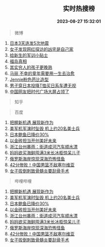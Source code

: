 <div align="center"><h2>实时热搜榜</h2><h4>2023-08-27 15:32:01</h4></div>

> 微博  

1. [日本3天连发5次地震](https://s.weibo.com/weibo?q=%23%E6%97%A5%E6%9C%AC3%E5%A4%A9%E8%BF%9E%E5%8F%915%E6%AC%A1%E5%9C%B0%E9%9C%87%23&t=31&band_rank=1&Refer=top)<br />
2. [女子发现网红探访的凶宅是自己家](https://s.weibo.com/weibo?q=%23%E5%A5%B3%E5%AD%90%E5%8F%91%E7%8E%B0%E7%BD%91%E7%BA%A2%E6%8E%A2%E8%AE%BF%E7%9A%84%E5%87%B6%E5%AE%85%E6%98%AF%E8%87%AA%E5%B7%B1%E5%AE%B6%23&t=31&band_rank=2&Refer=top)<br />
3. [给新生的军训小贴士](https://s.weibo.com/weibo?q=%23%E7%BB%99%E6%96%B0%E7%94%9F%E7%9A%84%E5%86%9B%E8%AE%AD%E5%B0%8F%E8%B4%B4%E5%A3%AB%23&t=31&band_rank=3&Refer=top)<br />
4. [福岛真相](https://s.weibo.com/weibo?q=%23%E7%A6%8F%E5%B2%9B%E7%9C%9F%E7%9B%B8%23&t=31&band_rank=4&Refer=top)<br />
5. [其实穷人的孩子更晚熟](https://s.weibo.com/weibo?q=%23%E5%85%B6%E5%AE%9E%E7%A9%B7%E4%BA%BA%E7%9A%84%E5%AD%A9%E5%AD%90%E6%9B%B4%E6%99%9A%E7%86%9F%23&t=31&band_rank=5&Refer=top)<br />
6. [马丽 不幸的童年需要用一生去治愈](https://s.weibo.com/weibo?q=%E9%A9%AC%E4%B8%BD%20%E4%B8%8D%E5%B9%B8%E7%9A%84%E7%AB%A5%E5%B9%B4%E9%9C%80%E8%A6%81%E7%94%A8%E4%B8%80%E7%94%9F%E5%8E%BB%E6%B2%BB%E6%84%88&t=31&band_rank=6&Refer=top)<br />
7. [Jennie粉色芭比造型](https://s.weibo.com/weibo?q=%23Jennie%E7%B2%89%E8%89%B2%E8%8A%AD%E6%AF%94%E9%80%A0%E5%9E%8B%23&t=31&band_rank=7&Refer=top)<br />
8. [男子穿日本投降T恤买日系车遭无视](https://s.weibo.com/weibo?q=%23%E7%94%B7%E5%AD%90%E7%A9%BF%E6%97%A5%E6%9C%AC%E6%8A%95%E9%99%8DT%E6%81%A4%E4%B9%B0%E6%97%A5%E7%B3%BB%E8%BD%A6%E9%81%AD%E6%97%A0%E8%A7%86%23&t=31&band_rank=8&Refer=top)<br />
9. [中国网友把时代广场大屏占领了](https://s.weibo.com/weibo?q=%23%E4%B8%AD%E5%9B%BD%E7%BD%91%E5%8F%8B%E6%8A%8A%E6%97%B6%E4%BB%A3%E5%B9%BF%E5%9C%BA%E5%A4%A7%E5%B1%8F%E5%8D%A0%E9%A2%86%E4%BA%86%23&t=31&band_rank=9&Refer=top)<br />

> 知乎  


> 百度  

1. [把握新机遇 展现新作为](https://www.baidu.com/s?wd=%E6%8A%8A%E6%8F%A1%E6%96%B0%E6%9C%BA%E9%81%87+%E5%B1%95%E7%8E%B0%E6%96%B0%E4%BD%9C%E4%B8%BA&sa=fyb_news&rsv_dl=fyb_news)<br />
2. [美军机军演时坠毁 机上约20名美士兵](https://www.baidu.com/s?wd=%E7%BE%8E%E5%86%9B%E6%9C%BA%E5%86%9B%E6%BC%94%E6%97%B6%E5%9D%A0%E6%AF%81+%E6%9C%BA%E4%B8%8A%E7%BA%A620%E5%90%8D%E7%BE%8E%E5%A3%AB%E5%85%B5&sa=fyb_news&rsv_dl=fyb_news)<br />
3. [日本鲍鱼已降价30%](https://www.baidu.com/s?wd=%E6%97%A5%E6%9C%AC%E9%B2%8D%E9%B1%BC%E5%B7%B2%E9%99%8D%E4%BB%B730%25&sa=fyb_news&rsv_dl=fyb_news)<br />
4. [以金砖担当开创美好未来](https://www.baidu.com/s?wd=%E4%BB%A5%E9%87%91%E7%A0%96%E6%8B%85%E5%BD%93%E5%BC%80%E5%88%9B%E7%BE%8E%E5%A5%BD%E6%9C%AA%E6%9D%A5&sa=fyb_news&rsv_dl=fyb_news)<br />
5. [浙江台州暴雨：街道成河汽车顺水漂](https://www.baidu.com/s?wd=%E6%B5%99%E6%B1%9F%E5%8F%B0%E5%B7%9E%E6%9A%B4%E9%9B%A8%EF%BC%9A%E8%A1%97%E9%81%93%E6%88%90%E6%B2%B3%E6%B1%BD%E8%BD%A6%E9%A1%BA%E6%B0%B4%E6%BC%82&sa=fyb_news&rsv_dl=fyb_news)<br />
6. [妈妈欲买海鲜囤满3米长冰柜惊呆儿子](https://www.baidu.com/s?wd=%E5%A6%88%E5%A6%88%E6%AC%B2%E4%B9%B0%E6%B5%B7%E9%B2%9C%E5%9B%A4%E6%BB%A13%E7%B1%B3%E9%95%BF%E5%86%B0%E6%9F%9C%E6%83%8A%E5%91%86%E5%84%BF%E5%AD%90&sa=fyb_news&rsv_dl=fyb_news)<br />
7. [俄罗斯海岸惊现深海恐怖怪鱼](https://www.baidu.com/s?wd=%E4%BF%84%E7%BD%97%E6%96%AF%E6%B5%B7%E5%B2%B8%E6%83%8A%E7%8E%B0%E6%B7%B1%E6%B5%B7%E6%81%90%E6%80%96%E6%80%AA%E9%B1%BC&sa=fyb_news&rsv_dl=fyb_news)<br />
8. [42分惨败！中国男篮不敌塞尔维亚](https://www.baidu.com/s?wd=42%E5%88%86%E6%83%A8%E8%B4%A5%EF%BC%81%E4%B8%AD%E5%9B%BD%E7%94%B7%E7%AF%AE%E4%B8%8D%E6%95%8C%E5%A1%9E%E5%B0%94%E7%BB%B4%E4%BA%9A&sa=fyb_news&rsv_dl=fyb_news)<br />
9. [女子拔倒刺致骨髓炎要刮骨手术](https://www.baidu.com/s?wd=%E5%A5%B3%E5%AD%90%E6%8B%94%E5%80%92%E5%88%BA%E8%87%B4%E9%AA%A8%E9%AB%93%E7%82%8E%E8%A6%81%E5%88%AE%E9%AA%A8%E6%89%8B%E6%9C%AF&sa=fyb_news&rsv_dl=fyb_news)<br />

> 哔哩哔哩  

1. [把握新机遇 展现新作为](https://www.baidu.com/s?wd=%E6%8A%8A%E6%8F%A1%E6%96%B0%E6%9C%BA%E9%81%87+%E5%B1%95%E7%8E%B0%E6%96%B0%E4%BD%9C%E4%B8%BA&sa=fyb_news&rsv_dl=fyb_news)<br />
2. [美军机军演时坠毁 机上约20名美士兵](https://www.baidu.com/s?wd=%E7%BE%8E%E5%86%9B%E6%9C%BA%E5%86%9B%E6%BC%94%E6%97%B6%E5%9D%A0%E6%AF%81+%E6%9C%BA%E4%B8%8A%E7%BA%A620%E5%90%8D%E7%BE%8E%E5%A3%AB%E5%85%B5&sa=fyb_news&rsv_dl=fyb_news)<br />
3. [日本鲍鱼已降价30%](https://www.baidu.com/s?wd=%E6%97%A5%E6%9C%AC%E9%B2%8D%E9%B1%BC%E5%B7%B2%E9%99%8D%E4%BB%B730%25&sa=fyb_news&rsv_dl=fyb_news)<br />
4. [以金砖担当开创美好未来](https://www.baidu.com/s?wd=%E4%BB%A5%E9%87%91%E7%A0%96%E6%8B%85%E5%BD%93%E5%BC%80%E5%88%9B%E7%BE%8E%E5%A5%BD%E6%9C%AA%E6%9D%A5&sa=fyb_news&rsv_dl=fyb_news)<br />
5. [浙江台州暴雨：街道成河汽车顺水漂](https://www.baidu.com/s?wd=%E6%B5%99%E6%B1%9F%E5%8F%B0%E5%B7%9E%E6%9A%B4%E9%9B%A8%EF%BC%9A%E8%A1%97%E9%81%93%E6%88%90%E6%B2%B3%E6%B1%BD%E8%BD%A6%E9%A1%BA%E6%B0%B4%E6%BC%82&sa=fyb_news&rsv_dl=fyb_news)<br />
6. [妈妈欲买海鲜囤满3米长冰柜惊呆儿子](https://www.baidu.com/s?wd=%E5%A6%88%E5%A6%88%E6%AC%B2%E4%B9%B0%E6%B5%B7%E9%B2%9C%E5%9B%A4%E6%BB%A13%E7%B1%B3%E9%95%BF%E5%86%B0%E6%9F%9C%E6%83%8A%E5%91%86%E5%84%BF%E5%AD%90&sa=fyb_news&rsv_dl=fyb_news)<br />
7. [俄罗斯海岸惊现深海恐怖怪鱼](https://www.baidu.com/s?wd=%E4%BF%84%E7%BD%97%E6%96%AF%E6%B5%B7%E5%B2%B8%E6%83%8A%E7%8E%B0%E6%B7%B1%E6%B5%B7%E6%81%90%E6%80%96%E6%80%AA%E9%B1%BC&sa=fyb_news&rsv_dl=fyb_news)<br />
8. [42分惨败！中国男篮不敌塞尔维亚](https://www.baidu.com/s?wd=42%E5%88%86%E6%83%A8%E8%B4%A5%EF%BC%81%E4%B8%AD%E5%9B%BD%E7%94%B7%E7%AF%AE%E4%B8%8D%E6%95%8C%E5%A1%9E%E5%B0%94%E7%BB%B4%E4%BA%9A&sa=fyb_news&rsv_dl=fyb_news)<br />
9. [女子拔倒刺致骨髓炎要刮骨手术](https://www.baidu.com/s?wd=%E5%A5%B3%E5%AD%90%E6%8B%94%E5%80%92%E5%88%BA%E8%87%B4%E9%AA%A8%E9%AB%93%E7%82%8E%E8%A6%81%E5%88%AE%E9%AA%A8%E6%89%8B%E6%9C%AF&sa=fyb_news&rsv_dl=fyb_news)<br />
